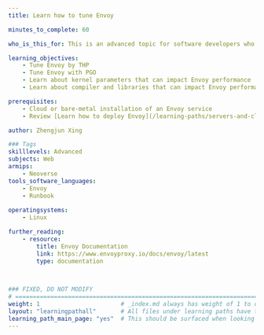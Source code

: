 ```yaml
---
title: Learn how to tune Envoy

minutes_to_complete: 60

who_is_this_for: This is an advanced topic for software developers who want to use Envoy on Arm.

learning_objectives:
    - Tune Envoy by THP
    - Tune Envoy with PGO
    - Learn about kernel parameters that can impact Envoy performance
    - Learn about compiler and libraries that can impact Envoy performance

prerequisites:
    - Cloud or bare-metal installation of an Envoy service
    - Review [Learn how to deploy Envoy](/learning-paths/servers-and-cloud-computing/envoy/) if you do not already have an Envoy setup

author: Zhengjun Xing

### Tags
skilllevels: Advanced
subjects: Web
armips:
    - Neoverse
tools_software_languages:
    - Envoy  
    - Runbook
  
operatingsystems:
    - Linux

further_reading:
    - resource:
        title: Envoy Documentation
        link: https://www.envoyproxy.io/docs/envoy/latest
        type: documentation
    


### FIXED, DO NOT MODIFY
# ================================================================================
weight: 1                       # _index.md always has weight of 1 to order correctly
layout: "learningpathall"       # All files under learning paths have this same wrapper
learning_path_main_page: "yes"  # This should be surfaced when looking for related content. Only set for _index.md of learning path content.
---
```

